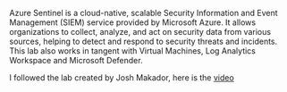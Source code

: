 Azure Sentinel is a cloud-native, scalable Security Information and Event Management (SIEM) service provided by Microsoft Azure. It allows organizations to collect, analyze, and act on security data from various sources, helping to detect and respond to security threats and incidents. This lab also works in tangent with Virtual Machines, Log Analytics Workspace and Microsoft Defender. 

I followed the lab created by Josh Makador, here is the [video](https://youtu.be/RoZeVbbZ0o0?si=S-Y-lnG0aiwvNuZf)


